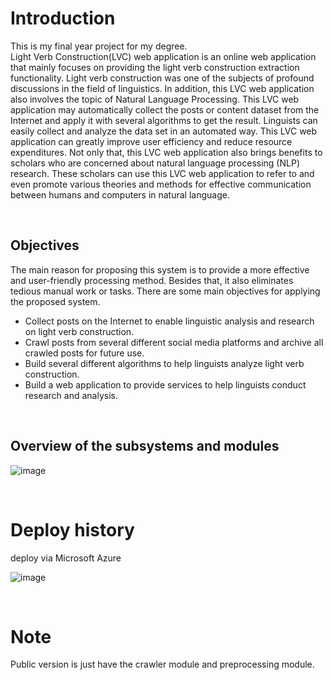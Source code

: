 # Introduction
This is my final year project for my degree.<br/>
Light Verb Construction(LVC) web application is an online web application that mainly focuses on providing the light verb construction extraction functionality. Light verb construction was one of the subjects of profound discussions in the field of linguistics. In addition, this LVC web application also involves the topic of Natural Language Processing. This LVC web application may automatically collect the posts or content dataset from the Internet and apply it with several algorithms to get the result. Linguists can easily collect and analyze the data set in an automated way. This LVC web application can greatly improve user efficiency and reduce resource expenditures. Not only that, this LVC web application also brings benefits to scholars who are concerned about natural language processing (NLP) research. These scholars can use this LVC web application to refer to and even promote various theories and methods for effective communication between humans and computers in natural language.

<br/>

##	Objectives
The main reason for proposing this system is to provide a more effective and user-friendly processing method. Besides that, it also eliminates tedious manual work or tasks. There are some main objectives for applying the proposed system.
-	Collect posts on the Internet to enable linguistic analysis and research on light verb construction.
-	Crawl posts from several different social media platforms and archive all crawled posts for future use.
-	Build several different algorithms to help linguists analyze light verb construction.
-	Build a web application to provide services to help linguists conduct research and analysis.

<br/>

## Overview of the subsystems and modules
![image](https://github.com/user-attachments/assets/38bd54f8-0ef0-4b48-b124-ecca3c06564e)

<br/>

# Deploy history
deploy via Microsoft Azure

![image](https://github.com/user-attachments/assets/1ddf4e50-9471-4596-9b0c-6662c7868e8d)


<br/>

# Note
Public version is just have the crawler module and preprocessing module.
